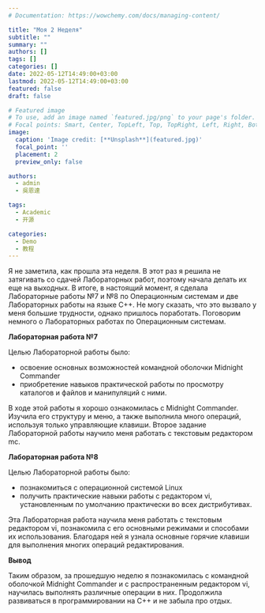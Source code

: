 ```yaml
---
# Documentation: https://wowchemy.com/docs/managing-content/

title: "Моя 2 Неделя"
subtitle: ""
summary: ""
authors: []
tags: []
categories: []
date: 2022-05-12T14:49:00+03:00
lastmod: 2022-05-12T14:49:00+03:00
featured: false
draft: false

# Featured image
# To use, add an image named `featured.jpg/png` to your page's folder.
# Focal points: Smart, Center, TopLeft, Top, TopRight, Left, Right, BottomLeft, Bottom, BottomRight.
image:
  caption: 'Image credit: [**Unsplash**](featured.jpg)'
  focal_point: ''
  placement: 2
  preview_only: false

authors:
  - admin
  - 吳恩達

tags:
  - Academic
  - 开源

categories:
  - Demo
  - 教程
---
```


Я не заметила, как прошла эта неделя. В этот  раз я решила не затягивать со сдачей Лабораторных работ, поэтому начала делать их еще на выходных. В итоге, в настоящий момент, я сделала Лабораторные работы №7 и №8 по Операционным системам и две Лабораторных работы на языке С++. Не могу сказать, что это вызвало у меня большие трудности, однако пришлось поработать. Поговорим немного о Лабораторных работах по Операционным системам.

**Лабораторная работа №7**

Целью Лабораторной работы было:

- освоение основных возможностей командной оболочки Midnight Commander 
- приобретение навыков практической работы по просмотру каталогов и файлов и манипуляций с ними.

В ходе этой работы я хорошо ознакомилась с  Midnight Commander. Изучила его структуру и меню, а также выполнила много операций, используя только управляющие клавиши. Второе задание Лабораторной работы научило меня работать с текстовым редактором mc.


**Лабораторная работа №8**

Целью Лабораторной работы было:
- познакомиться с операционной системой Linux 
- получить практические навыки работы с редактором vi, установленным по умолчанию практически во всех дистрибутивах.

Эта Лабораторная работа научила меня работать с текстовым редактором vi, познакомила с его основными режимами и способами их использования. Благодаря ней я узнала основные горячие клавиши для выполнения многих операций редактирования.

**Вывод**

Таким образом, за прошедшую неделю я познакомилась с командной оболочкой Midnight Commander и с распространенным редактором vi, научилась выполнять различные операции в них. Продолжила развиваться в программировании на С++ и не забыла про отдых.
